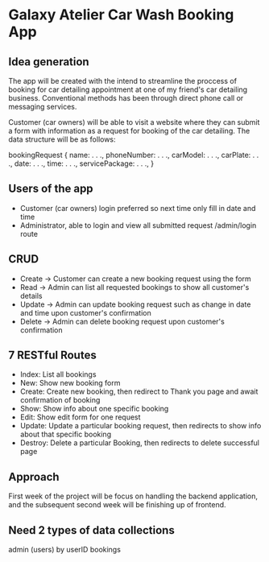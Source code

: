 # Galaxy Atelier Car Wash Booking App

## Idea generation
The app will be created with the intend to streamline the proccess of booking for car detailing appointment at one of my friend's car detailing business. Conventional methods has been through direct phone call or messaging services.

Customer (car owners) will be able to visit a website where they can submit a form with information as a request for booking of the car detailing. The data structure will be as follows:

bookingRequest {
    name: . . .,
    phoneNumber: . . .,
    carModel: . . .,
    carPlate: . . .,
    date: . . .,
    time: . . .,
    servicePackage: . . .,
}

## Users of the app
+ Customer (car owners) login preferred so next time only fill in date and time
+ Administrator, able to login and view all submitted request /admin/login route

## CRUD
+ Create -> Customer can create a new booking request using the form
+ Read -> Admin can list all requested bookings to show all customer's details
+ Update -> Admin can update booking request such as change in date and time upon customer's confirmation
+ Delete -> Admin can delete booking request upon customer's confirmation

## 7 RESTful Routes
+ Index: List all bookings
+ New: Show new booking form
+ Create: Create new booking, then redirect to Thank you page and await confirmation of booking
+ Show: Show info about one specific booking
+ Edit: Show edit form for one request
+ Update: Update a particular booking request, then redirects to show info about that specific booking
+ Destroy: Delete a particular Booking, then redirects to delete successful page

## Approach 
First week of the project will be focus on handling the backend application, and the subsequent second week will be finishing up of frontend.

## Need 2 types of data collections
admin (users) by userID
bookings 

